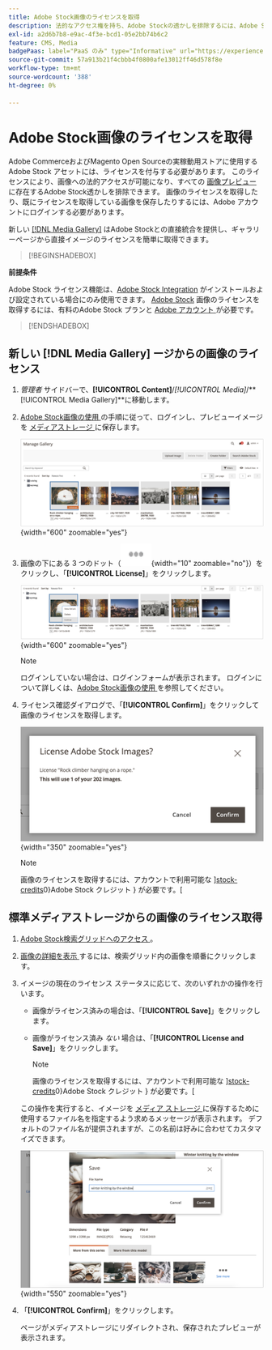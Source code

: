 ```yaml
---
title: Adobe Stock画像のライセンスを取得
description: 法的なアクセス権を持ち、Adobe Stockの透かしを排除するには、Adobe Stock画像のライセンスを取得します。
exl-id: a2d6b7b8-e9ac-4f3e-bcd1-05e2bb74b6c2
feature: CMS, Media
badgePaas: label="PaaS のみ" type="Informative" url="https://experienceleague.adobe.com/en/docs/commerce/user-guides/product-solutions" tooltip="Adobe Commerce on Cloud プロジェクト（Adobeが管理する PaaS インフラストラクチャ）およびオンプレミスプロジェクトにのみ適用されます。"
source-git-commit: 57a913b21f4cbbb4f0800afe13012ff46d578f8e
workflow-type: tm+mt
source-wordcount: '388'
ht-degree: 0%

---
```


# Adobe Stock画像のライセンスを取得

Adobe CommerceおよびMagento Open Sourceの実稼動用ストアに使用するAdobe Stock アセットには、ライセンスを付与する必要があります。 このライセンスにより、画像への法的アクセスが可能になり、すべての [ 画像プレビュー ](./adobe-stock-save-preview.md) に存在するAdobe Stock透かしを排除できます。 画像のライセンスを取得したり、既にライセンスを取得している画像を保存したりするには、Adobe アカウントにログインする必要があります。

新しい [[!DNL Media Gallery]](media-gallery.md) はAdobe Stockとの直接統合を提供し、ギャラリーページから直接イメージのライセンスを簡単に取得できます。

>[!BEGINSHADEBOX]

**前提条件**

Adobe Stock ライセンス機能は、[Adobe Stock Integration](./adobe-stock.md) がインストールおよび設定されている場合にのみ使用できます。 [Adobe Stock][adobe-stock] 画像のライセンスを取得するには、有料のAdobe Stock プランと [Adobe アカウント ][adobe-signin] が必要です。

>[!ENDSHADEBOX]

## 新しい [!DNL Media Gallery] ージからの画像のライセンス

1. _管理者_ サイドバーで、**[!UICONTROL Content]**/_[!UICONTROL Media]_/**[!UICONTROL Media Gallery]**に移動します。

1. [Adobe Stock画像の使用 ](./adobe-stock-manage.md) の手順に従って、ログインし、プレビューイメージを [ メディアストレージ ](./media-storage.md) に保存します。

   ![ 保存されたプレビューイメージ ](./assets/adobe-stock-gallery-unlicensed.png){width="600" zoomable="yes"}

1. 画像の下にある 3 つのドット（![ アセットメニューアイコン ](./assets/media-gallery-asset-menu-icon.png){width="10" zoomable="no"}）をクリックし、「**[!UICONTROL License]**」をクリックします。

   ![Adobe Stock画像アクション ](./assets/adobe-stock-gallery-image-actions.png){width="600" zoomable="yes"}

   >[!NOTE]
   >
   >ログインしていない場合は、ログインフォームが表示されます。 ログインについて詳しくは、[Adobe Stock画像の使用 ](./adobe-stock-manage.md) を参照してください。

1. ライセンス確認ダイアログで、「**[!UICONTROL Confirm]**」をクリックして画像のライセンスを取得します。

   ![ 許可の確認 ](./assets/adobe-stock-gallery-license-confirm.png){width="350" zoomable="yes"}

   >[!NOTE]
   >
   >画像のライセンスを取得するには、アカウントで利用可能な ][stock-credits]0}Adobe Stock クレジット } が必要です。[

## 標準メディアストレージからの画像のライセンス取得

1. [Adobe Stock検索グリッドへのアクセス ][access-search]。

1. [ 画像の詳細を表示 ][view-details] するには、検索グリッド内の画像を順番にクリックします。

1. イメージの現在のライセンス ステータスに応じて、次のいずれかの操作を行います。

   - 画像がライセンス済みの場合は、「**[!UICONTROL Save]**」をクリックします。

   - 画像がライセンス済み _ない_ 場合は、「**[!UICONTROL License and Save]**」をクリックします。

     >[!NOTE]
     >
     >画像のライセンスを取得するには、アカウントで利用可能な ][stock-credits]0}Adobe Stock クレジット } が必要です。[

   この操作を実行すると、イメージを [ メディア ストレージ ](./media-storage.md) に保存するために使用するファイル名を指定するよう求めるメッセージが表示されます。 デフォルトのファイル名が提供されますが、この名前は好みに合わせてカスタマイズできます。

   ![Adobe Stock ライセンス画像を保存 ](./assets/adobe-stock-save-licensed.png){width="550" zoomable="yes"}

1. 「**[!UICONTROL Confirm]**」をクリックします。

   ページがメディアストレージにリダイレクトされ、保存されたプレビューが表示されます。

[access-search]: adobe-stock-manage.md#access-the-adobe-stock-search-grid
[view-details]: adobe-stock-manage.md#view-image-details
[stock-credits]: https://helpx.adobe.com/stock/help/credit-packs.html
[adobe-stock]: https://stock.adobe.com
[adobe-signin]: https://helpx.adobe.com/manage-account/using/access-adobe-id-account.html
